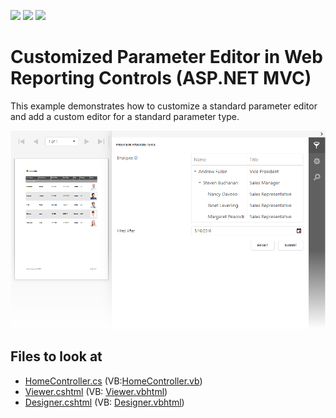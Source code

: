 <!-- default badges list -->
![](https://img.shields.io/endpoint?url=https://codecentral.devexpress.com/api/v1/VersionRange/377304884/22.1.3%2B)
[![](https://img.shields.io/badge/Open_in_DevExpress_Support_Center-FF7200?style=flat-square&logo=DevExpress&logoColor=white)](https://supportcenter.devexpress.com/ticket/details/T1020322)
[![](https://img.shields.io/badge/📖_How_to_use_DevExpress_Examples-e9f6fc?style=flat-square)](https://docs.devexpress.com/GeneralInformation/403183)
<!-- default badges end -->
# Customized Parameter Editor in Web Reporting Controls (ASP.NET MVC)

This example demonstrates how to customize a standard parameter editor and add a custom editor for a standard parameter type. 

![](Images/Customized-Parameter-Editors.png)

## Files to look at

- [HomeController.cs](CS/ParameterEditorAspNetMvcExample/Controllers/HomeController.cs) (VB:[HomeController.vb](VB/ParameterEditorAspNetMvcExample/Controllers/HomeController.vb))
- [Viewer.cshtml](CS/ParameterEditorAspNetMvcExample/Views/Home/Viewer.cshtml) (VB: [Viewer.vbhtml](VB/ParameterEditorAspNetMvcExample/Views/Home/Viewer.vbhtml))
- [Designer.cshtml](CS/ParameterEditorAspNetMvcExample/Views/Home/Viewer.cshtml) (VB: [Designer.vbhtml](VB/ParameterEditorAspNetMvcExample/Views/Home/Viewer.vbhtml))


